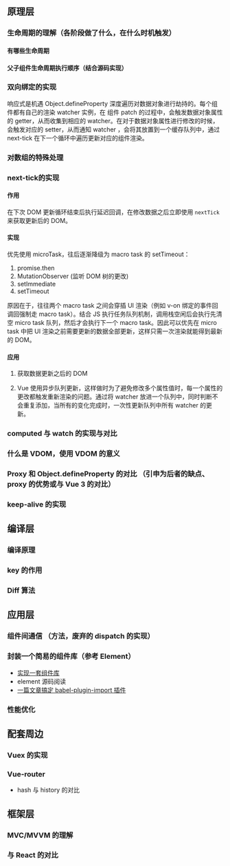 ## 原理层

### 生命周期的理解（各阶段做了什么，在什么时机触发）

#### 有哪些生命周期

#### 父子组件生命周期执行顺序（结合源码实现）

### 双向绑定的实现

响应式是机遇 Object.defineProperty 深度遍历对数据对象进行劫持的。每个组件都有自己的渲染 watcher 实例，在 组件 patch 的过程中，会触发数据对象属性的 getter，从而收集到相应的 watcher。在对于数据对象属性进行修改的时候，会触发对应的 setter，从而通知 watcher ，会将其放置到一个缓存队列中，通过 next-tick 在下一个循环中遍历更新对应的组件渲染。

### 对数组的特殊处理

### next-tick的实现

#### 作用

在下次 DOM 更新循环结束后执行延迟回调，在修改数据之后立即使用 `nextTick` 来获取更新后的 DOM。

#### 实现

优先使用 microTask，往后逐渐降级为 macro task 的 setTimeout：

1. promise.then
2. MutationObserver (监听 DOM 树的更改)
3. setImmediate
4. setTimeout

原因在于，往往两个 macro task 之间会穿插 UI 渲染（例如 v-on 绑定的事件回调回强制走 macro task）。结合 JS 执行任务队列机制，调用栈空闲后会执行先清空 micro task 队列，然后才会执行下一个 macro task。因此可以优先在 micro task 中把 UI 渲染之前需要更新的数据全部更新，这样只需一次渲染就能得到最新的 DOM。

#### 应用

1. 获取数据更新之后的 DOM

2. Vue 使用异步队列更新，这样做时为了避免修改多个属性值时，每一个属性的更改都触发重新渲染的问题。通过将 watcher 放进一个队列中，同时判断不会重复添加，当所有的变化完成时，一次性更新队列中所有 watcher 的更新。

### computed 与 watch 的实现与对比

### 什么是 VDOM，使用 VDOM 的意义

### Proxy 和 Object.defineProperty 的对比 （引申为后者的缺点、proxy 的优势或与 Vue 3 的对比）

### keep-alive 的实现

## 编译层

### 编译原理

### key 的作用

### Diff 算法

## 应用层

### 组件间通信 （方法，废弃的 dispatch 的实现）

### 封装一个简易的组件库（参考 Element）

+ [实现一套组件库](https://juejin.im/post/5e200ee86fb9a02fdd38986d)
+ element 源码阅读
+ [一篇文章搞定 babel-plugin-import 插件](https://juejin.im/post/5eefff756fb9a0589b027d97)

### 性能优化

## 配套周边

### Vuex 的实现

### Vue-router

+ hash 与 history 的对比

## 框架层 

### MVC/MVVM 的理解

### 与 React 的对比